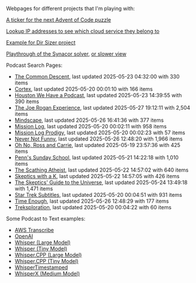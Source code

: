 Webpages for different projects that I'm playing with:

[A ticker for the next Advent of Code puzzle](https://seligman.github.io/aoc_ticker.html)

[Lookup IP addresses to see which cloud service they belong to](https://seligman.github.io/cloud-ips/index.html)

[Example for Dir Sizer project](https://seligman.github.io/dir_sizer/cost_example.html)

[Playthrough of the Synacor solver](https://seligman.github.io/synacor/run_script_speed.html), [or slower view](https://seligman.github.io/synacor/run_script.html)

Podcast Search Pages:
<!-- Podcasts Start -->
* [The Common Descent](https://seligman.github.io/podcasts/common_descent/common_descent.html), last updated 2025-05-23 04:32:00 with 330 items
* [Cortex](https://seligman.github.io/podcasts/cortex_pod/cortex_pod.html), last updated 2025-05-20 00:01:10 with 166 items
* [Houston We Have a Podcast](https://seligman.github.io/podcasts/houston_we_have_a_podcast/houston_we_have_a_podcast.html), last updated 2025-05-23 14:39:55 with 390 items
* [The Joe Rogan Experience](https://seligman.github.io/podcasts/jre/jre.html), last updated 2025-05-27 19:12:11 with 2,504 items
* [Mindscape](https://seligman.github.io/podcasts/mindscape/mindscape.html), last updated 2025-05-26 16:41:36 with 377 items
* [Mission Log](https://seligman.github.io/podcasts/mission_log/mission_log.html), last updated 2025-05-20 00:02:11 with 958 items
* [Mission Log Prodigy](https://seligman.github.io/podcasts/ml_prodigy/ml_prodigy.html), last updated 2025-05-20 00:02:23 with 57 items
* [Never Not Funny](https://seligman.github.io/podcasts/nevernotfunny/nevernotfunny.html), last updated 2025-05-26 12:48:20 with 1,966 items
* [Oh No, Ross and Carrie](https://seligman.github.io/podcasts/oh_no/oh_no.html), last updated 2025-05-19 23:57:36 with 425 items
* [Penn's Sunday School](https://seligman.github.io/podcasts/penn_sunday_school/penn_sunday_school.html), last updated 2025-05-21 14:22:18 with 1,010 items
* [The Scathing Atheist](https://seligman.github.io/podcasts/scathing/scathing.html), last updated 2025-05-22 14:57:02 with 640 items
* [Skeptics with a K](https://seligman.github.io/podcasts/swak/swak.html), last updated 2025-05-22 14:57:05 with 426 items
* [The Skeptics' Guide to the Universe](https://seligman.github.io/podcasts/sgu/sgu.html), last updated 2025-05-24 13:49:18 with 1,471 items
* [Star Trek Subtitles](https://seligman.github.io/star_trek_subtitles/star_trek_subtitles.html), last updated 2025-05-20 00:04:51 with 931 items
* [Time Enough](https://seligman.github.io/podcasts/time_enough/time_enough.html), last updated 2025-05-26 12:48:29 with 177 items
* [Treksploration](https://seligman.github.io/podcasts/treksploration/treksploration.html), last updated 2025-05-20 00:04:22 with 60 items
<!-- Podcasts End -->

Some Podcast to Text examples:
* [AWS Transcribe](https://seligman.github.io/podcast_to_text/Example-Results-AWS-Transcribe.html)
* [OpenAI](https://seligman.github.io/podcast_to_text/Example-Results-OpenAI.html)
* [Whisper (Large Model)](https://seligman.github.io/podcast_to_text/Example-Results-Whisper-Large.html)
* [Whisper (Tiny Model)](https://seligman.github.io/podcast_to_text/Example-Results-Whisper-Tiny.html)
* [Whisper.CPP (Large Model)](https://seligman.github.io/podcast_to_text/Example-Results-Whisper_CPP-Large.html)
* [Whisper.CPP (Tiny Model)](https://seligman.github.io/podcast_to_text/Example-Results-Whisper_CPP-Tiny.html)
* [WhisperTimestamped](https://seligman.github.io/podcast_to_text/Example-Results-WhisperTimestamped-Medium.html)
* [WhisperX (Medium Model)](https://seligman.github.io/podcast_to_text/Example-Results-WhisperX-Medium.html)
